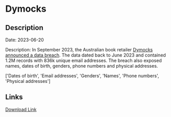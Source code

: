 # Dymocks

## Description

Date: 2023-06-20

Description:
In September 2023, the Australian book retailer <a href="https://www.abc.net.au/news/2023-09-08/dymocks-warns-customers-after-information-leaked-to-dark-web/102833430" target="_blank" rel="noopener">Dymocks announced a data breach</a>. The data dated back to June 2023 and contained 1.2M records with 836k unique email addresses. The breach also exposed names, dates of birth, genders, phone numbers and physical addresses.


['Dates of birth', 'Email addresses', 'Genders', 'Names', 'Phone numbers', 'Physical addresses']

## Links

[Download Link](https://link-to.net/1229997/649.2623718877485/dynamic/?r=aHR0cHM6Ly93d3cubWVkaWFmaXJlLmNvbS92aWV3L1ViY1J3TTlvaHFCdUZJWS9keW1vY2tzLmNvbS5hdS9maWxl)